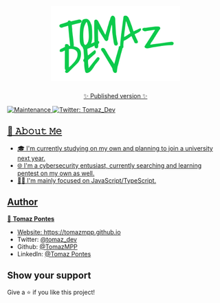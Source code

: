 <h1 align="center"><img src="/img/logo.png" width="300px"></h1>
<p align="center">
<a href="https://tomazmpp.github.io" target="_blank">✨ Published version ✨</a>
  <br>
</p>
  <a href="https://github.com/TomazMPP/TomazMPP.github.io/graphs/commit-activity" target="_blank">
    <img alt="Maintenance" src="https://img.shields.io/badge/Maintained%3F-yes-green.svg" />
  </a>
  <a href="https://twitter.com/Tomaz_dev" target="_blank">
    <img alt="Twitter: Tomaz_Dev" src="https://img.shields.io/twitter/follow/tomaz_dev?style=social" />
</p>

## 📖 𝙰𝚋𝚘𝚞𝚝 𝙼𝚎
- 🎓 I'm currently studying on my own and planning to join a university next year.
- 🌐 I'm a cybersecurity entusiast, currently searching and learning pentest on my own as well.
- 👨‍💻 I'm mainly focused on JavaScript/TypeScript.

## Author

👤 **Tomaz Pontes**

* Website: https://tomazmpp.github.io
* Twitter: [@tomaz_dev](https://twitter.com/tomaz_dev)
* Github: [@TomazMPP](https://github.com/TomazMPP)
* LinkedIn: [@Tomaz Pontes](https://linkedin.com/in/tomaz-pontes)

## Show your support

Give a ⭐️ if you like this project!
